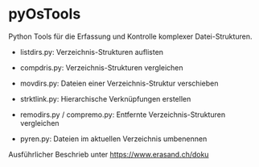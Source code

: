 # pyOsTools
Python Tools für die Erfassung und Kontrolle komplexer Datei-Strukturen.

- listdirs.py: Verzeichnis-Strukturen auflisten

- compdris.py: Verzeichnis-Strukturen vergleichen

- movdirs.py: Dateien einer Verzeichnis-Struktur verschieben

- strktlink.py: Hierarchische Verknüpfungen erstellen

- remodirs.py / compremo.py: Entfernte Verzeichnis-Strukturen vergleichen

- pyren.py: Dateien im aktuellen Verzeichnis umbenennen

Ausführlicher Beschrieb unter <https://www.erasand.ch/doku>
